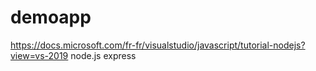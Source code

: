 # demoapp
https://docs.microsoft.com/fr-fr/visualstudio/javascript/tutorial-nodejs?view=vs-2019 node.js express
